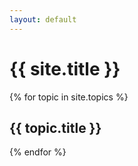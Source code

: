 ```yaml
---
layout: default
---
```


# {{ site.title }}

{% for topic in site.topics %}
    <h2>{{ topic.title }}</h2>
{% endfor %}

